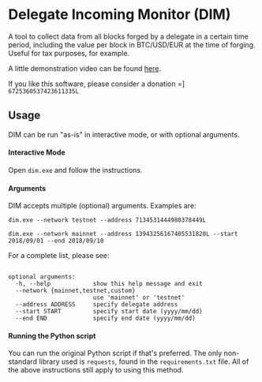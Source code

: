 # Delegate Incoming Monitor (DIM)
A tool to collect data from all blocks forged by a delegate in a certain time period, including the value per block in BTC/USD/EUR at the time of forging. Useful for tax purposes, for example.

A little demonstration video can be found [here](https://www.youtube.com/watch?v=mW54ZHsf-SU).

If you like this software, please consider a donation =] `6725360537423611335L`

## Usage
DIM can be run "as-is" in interactive mode, or with optional arguments.

#### Interactive Mode
Open `dim.exe` and follow the instructions.

#### Arguments
DIM accepts multiple (optional) arguments. Examples are:

`dim.exe --network testnet --address 7134531444980378449L`

`dim.exe --network mainnet --address 13943256167405531820L --start 2018/09/01 --end 2018/09/10`

For a complete list, please see:
``` .\dim.exe -h

optional arguments:
  -h, --help            show this help message and exit
  --network {mainnet,testnet,custom}
                        use 'mainnet' or 'testnet'
  --address ADDRESS     specify delegate address
  --start START         specify start date (yyyy/mm/dd)
  --end END             specify end date (yyyy/mm/dd)
```  
#### Running the Python script
You can run the original Python script if that's preferred. The only non-standard library used is `requests`, found in the `requirements.txt` file. All of the above instructions still apply to using this method.
